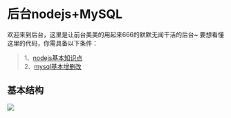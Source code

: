 # 后台nodejs+MySQL
欢迎来到后台，这里是让前台美美的用起来666的默默无闻干活的后台~
要想看懂这里的代码，你需具备以下条件：</br>
>1、[nodejs基本知识点](https://www.runoob.com/nodejs/nodejs-tutorial.html) </br>
>2、[mysql基本增删改](https://www.runoob.com/mysql/mysql-tutorial.html)</br>

## 基本结构
![](https://raw.githubusercontent.com/songsunny00/wechatApp_eatMoon/master/READMEImg/pic6.png)  



	
